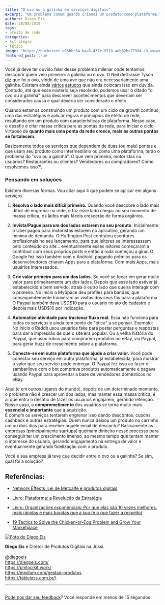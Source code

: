 ```yaml
---
title: "O ovo ou a galinha em serviços digitais"
excerpt: "Um problema comum quando criamos um produto como plataforma."
authors: Diego Eis
date: 28/08/2019
tags: 
- efeito de rede
categories:
- Estratégia
- Tático
image: "https://bucketeer-e05bbc84-baa3-437e-9518-adb32be77984.s3.amazonaws.com/public/images/2418a8b7-a7d9-4fb1-b5be-7dd3b0683662_215x101.png"
featured_post: true
---
```



Você já deve ter ouvido falar desse problema milenar onde tentamos
descobrir quem veio primeiro: a galinha ou o ovo. O Neil deGrasse Tyson
[diz](https://twitter.com/neiltyson/status/296100559423954944) que foi o
ovo, vindo de uma ave que não era necessariamente uma galinha. Existem
ainda
[vários](https://blogs.unimelb.edu.au/sciencecommunication/2017/08/28/which-came-first-the-chicken-or-the-egg/)
[estudos](https://www.ncbi.nlm.nih.gov/pmc/articles/PMC4486432/) que
ainda colocam isso em dúvida. Contudo, até que esse mistério seja
resolvido, podemos usar o ditado "o ovo ou a galinha" para descrever
acontecimentos que deveriam ser considerados causa e qual deveria ser
considerado o efeito.

Quando estamos construindo um produto com um ciclo de growth contínuo,
uma das estratégias é aplicar regras e princípios de efeito de rede,
resultando em um produto com características de plataforma. Nesse caso,
o desafio é criar massa crítica para as pontas da rede, para iniciar o
ciclo virtuoso de **quanto mais uma ponta da rede cresce, mais as outras
pontas se fortalecem**.

Basicamente todos os serviços que dependem de duas (ou mais) pontas e
que usam seu produto como intermediário ou como uma plataforma, terão o
problema do "ovo ou a galinha". O que vem primeiro, motoristas ou
usuários? Restaurantes ou clientes? Vendedores ou compradores? Como
resolvemos isso?\

### Pensando em soluções

Existem diversas formas. Vou citar aqui 4 que podem se aplicar em alguns
serviços:

1.  **Resolva o lado mais difícil primeiro.** Quando você descobre o
    lado mais difícil de engrenar na rede, e faz esse lado chegar no seu
    momento de massa crítica, os lados mais fáceis crescerão de forma
    orgânica.

2.  **Invista/Pague para um dos lados estarem no seu produto**.
    Inicialmente o Uber pagou para motoristas estarem no aplicativo,
    gerando um mínimo de demanda. O Huffington Post contratou escritores
    profissionais no seu lançamento, para que leitores se interessassem
    pelo conteúdo do site... eventualmente esses leitores começaram a
    contribuir com seus próprios posts e então a roda começou a girar. O
    Google fez isso também com o Android, pagando prêmios para os
    desenvolvedores criarem Apps para a plataforma. Com mais Apps, mais
    usuários interessados.

3.  **Crie valor primeiro para um dos lados.** Se você se focar em gerar
    muito valor para primeiramente um dos lados. Depois que esse lado
    estiver já estabelecido e bem servido, atraia o outro lado que
    queira interagir com o primeiro. No início o MySpace deu profiles
    para bandas, que consequentemente trouxeram as visitas dos seus fãs
    para a plataforma. O Paypal também dava USD\$10 para o usuário no
    ato do cadastro e depois mais USD\$10 por indicação.

4.  **Automatize atividade para tracionar fluxo real.** Essa não
    funciona para todos os serviços e ainda tem ponto de "ética" a se
    pensar. Exemplo: No início o Reddit usou usuários fake para postar
    perguntas e respostas para dar a impressão de que o site era
    popular. Ou a velha história do Paypal, que usou robos para
    comprarem produtos no eBay, via Paypal, para gerar buzz de
    crescimento sobre a plataforma.

5.  **Conecte-se em outra plataforma que ajude a criar valor.** Você
    pode conectar seu serviço em outra plataforma, já estabelecida, para
    mostrar o valor que seu serviço pode entregar. O Paypal fez isso ao
    fazer o sambarilove com o bot comprava produtos automaticamente e
    pagava usando Paypal para aproveitar a base de vendedores domésticos
    no eBay.

Aqui (e em outros lugares do mundo), depois de um determinado momento, o
problema não é crescer um dos lados, mas manter essa massa crítica, é aí
que entra o desafio de fazer os usuários engajarem, gerando retenção.
Nesse caso, o **comprometimento** dos usuários se torna muito mais
**essencial e importante** que a aquisição.\
É comum os serviços tentarem engrenar isso dando descontos, cupons,
cashback e outras estratégias. Quem nunca deixou um produto no carrinho
um ou dois dias para receber aquele email de desconto? Basicamente as
empresas (principalmente startups) queimam dinheiro nesse processo para
conseguir ter um crescimento imenso, ao mesmo tempo que tentam manter o
interesse do usuário, gerando engajamento na entrega de valor e
eventualmente gerando fidelização com o produto.

Você e sua empresa já teve que decidir entre o ovo ou a galinha? Se sim,
qual foi a solução?

Referências:
------------

-   [Network Effects, Lei de Metcalfe e produtos
    digitais](https://diegoeis.com/network-effects-lei-de-metcalfe-e-produtos-digitais)

-   [Livro: Plataforma: a Revolução da
    Estratégia](https://amzn.to/2HwsSMO)

-   [Livro: Organizações exponenciais: Por que elas são 10 vezes
    melhores, mais rápidas e mais baratas que a sua (e o que fazer a
    respeito)](https://amzn.to/2ZznJdn)

-   [19 Tactics to Solve the Chicken-or-Egg Problem and Grow Your
    Marketplace](https://www.nfx.com/post/19-marketplace-tactics-for-overcoming-the-chicken-or-egg-problem)

[![Foto do Diego
Eis](https://bucketeer-e05bbc84-baa3-437e-9518-adb32be77984.s3.amazonaws.com/public/images/69322e0f-495a-4590-a765-b3aa6363c6cf_400x400.jpeg)](https://cdn.substack.com/image/fetch/f_auto,q_auto:good,fl_progressive:steep/https%3A%2F%2Fbucketeer-e05bbc84-baa3-437e-9518-adb32be77984.s3.amazonaws.com%2Fpublic%2Fimages%2F69322e0f-495a-4590-a765-b3aa6363c6cf_400x400.jpeg)

**Diego Eis** é Diretor de Produtos Digitais na Jüssi.\
\
[\@diegoeis](https://twitter.com/diegoeis)\
<https://diegoeis.com/>\
<https://pmtoolkit.work/>\
<https://medium.com/gestao-produtos>\
<https://tableless.com.br/>\

<div>

------------------------------------------------------------------------

</div>

\
[Pode nos dar seu feedback](http://bit.ly/feedback-pmletter)? Você
responde em menos de 15 segundos.
